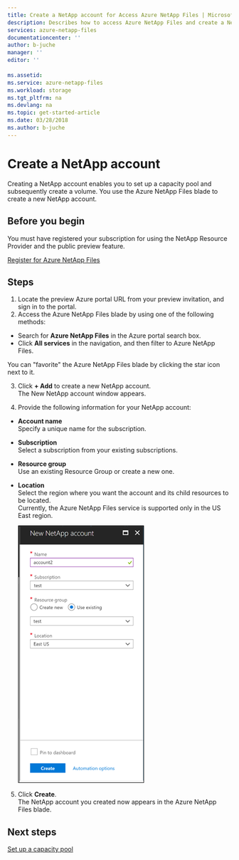 ```yaml
---
title: Create a NetApp account for Access Azure NetApp Files | Microsoft Docs
description: Describes how to access Azure NetApp Files and create a NetApp account so that you can set up a capacity pool and create a volume.
services: azure-netapp-files
documentationcenter: ''
author: b-juche
manager: ''
editor: ''

ms.assetid:
ms.service: azure-netapp-files
ms.workload: storage
ms.tgt_pltfrm: na
ms.devlang: na
ms.topic: get-started-article
ms.date: 03/28/2018
ms.author: b-juche
---
```

# Create a NetApp account
Creating a NetApp account enables you to set up a capacity pool and subsequently create a volume. You use the Azure NetApp Files blade to create a new NetApp account.

## Before you begin
You must have registered your subscription for using the NetApp Resource Provider and the public preview feature.

[Register for Azure NetApp Files](azure-netapp-files-register.md)

## Steps 

1. Locate the preview Azure portal URL from your preview invitation, and sign in to the portal. 
2.	Access the Azure NetApp Files blade by using one of the following methods:  
  * Search for **Azure NetApp Files** in the Azure portal search box.  
  * Click **All services** in the navigation, and then filter to Azure NetApp Files.  

  You can "favorite" the Azure NetApp Files blade by clicking the star icon next to it. 

3. Click **+ Add** to create a new NetApp account.  
  The New NetApp account window appears.  

4. Provide the following information for your NetApp account: 
  * **Account name**  
    Specify a unique name for the subscription.
  *  **Subscription**  
    Select a subscription from your existing subscriptions.
  * **Resource group**   
    Use an existing Resource Group or create a new one.
  * **Location**  
    Select the region where you want the account and its child resources to be located.  
    Currently, the Azure NetApp Files service is supported only in the US East region.  

    ![New NetApp account](../media/azure-netapp-files/azure-netapp-files-new-netapp-account.png)


5. Click **Create**.     
  The NetApp account you created now appears in the Azure NetApp Files blade. 

## Next steps  

[Set up a capacity pool](azure-netapp-files-set-up-capacity-pool.md)

